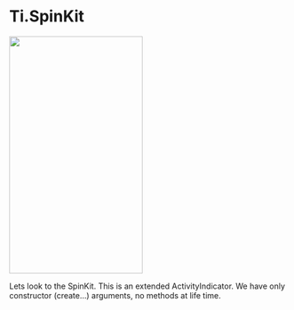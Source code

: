 Ti.SpinKit
==========

<img src="https://raw.githubusercontent.com/ybq/AndroidSpinKit/master/art/screen.gif" width="240px" height="426px"/>

Lets look to the SpinKit. This is an extended ActivityIndicator. We have only constructor (create…) arguments, no methods at life time.  
